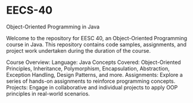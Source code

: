 # EECS-40


Object-Oriented Programming in Java

Welcome to the repository for EESC 40, an Object-Oriented Programming course in Java. This repository contains code samples, assignments, and project work undertaken during the duration of the course.

Course Overview:
Language: Java
Concepts Covered: Object-Oriented Principles, Inheritance, Polymorphism, Encapsulation, Abstraction, Exception Handling, Design Patterns, and more.
Assignments: Explore a series of hands-on assignments to reinforce programming concepts.
Projects: Engage in collaborative and individual projects to apply OOP principles in real-world scenarios.
